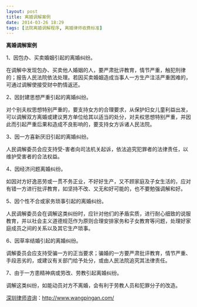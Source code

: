 ```yaml
---
layout: post
title: 离婚调解案例
date: 2014-03-26 18:29
tags: [法院离婚调解程序, 离婚律师收费标准]
---
```

<strong>离婚调解案例</strong>

1、因包办、买卖婚姻引起的离婚纠纷。

在调解中发现包办、买卖他人婚姻的人，要严肃批评教育，情节严重，触犯刑律的；报告人民法院依法处理。若因买卖婚姻造成当事人一方生产注活严重困难的，可通过调解使接受财中酌情返还。

2、因封建思想严重引起的离婚纠纷。

对个别夫权思想特别严重的，要支持女方的合理要求，从保护妇女儿童利益出发，可以调解双方离婚或建议男方单位给其以适当的处分，对夫权思想特别严重，并因此而引起严重后果和造成不良影响的，要支持女方诉诸人民法院。

3、因一方喜新厌旧引起的离婚纠纷。

人民调解委员会应支持受-害者向司法机关起诉，依法追究犯罪者的法律责任，以维护受害者的合法权益。

4、因经济问题离婚纠纷。

如因对方好逸恶劳或一贯不务正业，不好好生产，又不顾家庭及子女生活的，应对有错一方进行批评教育，如坚持不改、又无和好可能的，也不要勉强调解和好。

5、因个性不合或家务琐事引起的离婚纠纷。

人民调解委员会在调解这类纠纷时，应针对他们的矛盾实质，进行耐心细致的说服教育，并以社会主义道德规范作为原则合理安排家务和子女教育等问题，处理好家庭成员之间的关系以及其它生产琐事。

6、因草率结婚引起的离婚纠纷。

调解委员会应支持受骗一方的正当要求；骗婚的一方要严肃批评教育，情节严重、手段恶劣的，或建议有关部门给予处分，或由人民法院追究其法律责任。

7、由于一方患精神病或劳改、劳教引起离婚纠纷。

调解这类纠纷，如能动员对方不离婚，会有利于劳教人员和犯罪分子的改造。

<a href="http://www.wangpingan.com/">深圳律师咨询</a>：<a href="http://www.wangpingan.com/">http://www.wangpingan.com/</a>

